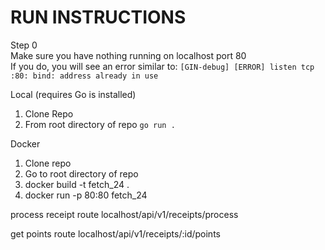 # RUN INSTRUCTIONS
Step 0  
Make sure you have nothing running on localhost port 80  
If you do, you will see an error similar to:
```[GIN-debug] [ERROR] listen tcp :80: bind: address already in use```

<!-- this needs update - once we add packages -->
Local (requires Go is installed)
1. Clone Repo
2. From root directory of repo `go run .`

Docker
1. Clone repo 
2. Go to root directory of repo
3. docker build -t fetch_24 .
4. docker run -p 80:80 fetch_24

process receipt route
localhost/api/v1/receipts/process

get points route
localhost/api/v1/receipts/:id/points